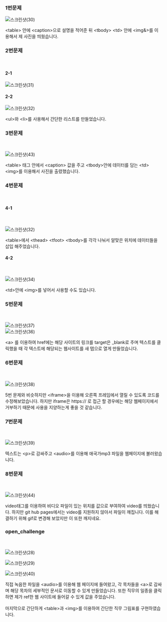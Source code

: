 <h3>1번문제</h3>

![스크린샷(30)](https://github.com/PM950704/Web-Programming/assets/127920204/161680cd-4ab6-4387-8031-fd8c29663b5a)<br>

&lt;table&gt; 안에 &lt;caption&gt;으로 설명을 적어준 뒤 &lt;tbody&gt; &lt;td&gt; 안에
&lt;img&&gt;를 이용해서 제 사진을 띄웠습니다.

<h3>2번문제</h3><br>
<h4>2-1</h4>

![스크린샷(31)](https://github.com/PM950704/Web-Programming/assets/127920204/0f6a6285-43a3-4fcf-83b1-7e34003f58aa)


<h4>2-2</h4>

![스크린샷(32)](https://github.com/PM950704/Web-Programming/assets/127920204/5341ccba-8c37-4f8d-bb2a-4b60f7db5423)

&lt;ul&gt;와 &lt;li&gt;를 사용해서 간단한 리스트를 만들었습니다.

<h3>3번문제</h3><br>

![스크린샷(43)](https://github.com/PM950704/Web-Programming/assets/127920204/2fc07c2d-6b54-4e46-bfda-4c849286767a)


&lt;table&gt; 태그 안에서 &lt;caption&gt; 값을 주고 &lt;tbody&gt;안에 데이터를 담는 &lt;td&gt; &lt;img&gt;를 이용해서 사진을 출렸했습니다.<br>

<h3>4번문제</h3><br>

<h4>4-1</h4><br>

![스크린샷(32)](https://github.com/PM950704/Web-Programming/assets/127920204/b42d6d78-3c4d-4956-9b2d-71761b4fe01d)

&lt;table&gt;에서 &lt;thead&gt; &lt;tfoot&gt; &lt;tbody&gt;를 각각 나눠서 알맞은 위치에 데이터들을 삽입 해주었습니다.

<h4>4-2</h4><br>

![스크린샷(34)](https://github.com/PM950704/Web-Programming/assets/127920204/969994b8-7036-4f22-bbb3-25ddd285b084)

&lt;td&gt;안에 &lt;img&gt;를 넣어서 사용할 수도 있습니다.

<h3>5번문제</h3><br>

![스크린샷(37)](https://github.com/PM950704/Web-Programming/assets/127920204/9f7d749f-b6eb-48ac-8091-71d84ee4a928)<br>
![스크린샷(36)](https://github.com/PM950704/Web-Programming/assets/127920204/89173c1e-29b4-4462-9d80-0fa65dd8836e)
<br>

&lt;a&gt; 를 이용하여 href에는 해당 사이트의 링크를 target은 _blank로 주며 텍스트를 클릭했을 때 각 텍스트에 해당되는 웹사이트를 새 탭으로 열게 만들었습니다.

<h3>6번문제</h3><br>

![스크린샷(38)](https://github.com/PM950704/Web-Programming/assets/127920204/aa2d8bf5-bf1e-4b78-8924-974b79d3db86)
<br>

5번 문제와 비슷하지만 &lt;iframe&gt;을 이용해 오른쪽 프레임에서 열릴 수 있도록 코드를 수정해보았습니다.
하지만 iframe은 https:// 로 접근 할 경우에는 해당 웹페이지에서 거부하기 때문에 사용을 지양하는게 좋을 것 같습니다.

<h3>7번문제</h3><br>

![스크린샷(39)](https://github.com/PM950704/Web-Programming/assets/127920204/0fd21c97-e5be-4d34-93e3-d348ddeda2bc)

텍스트는 &lt;p&gt;로 감싸주고 &lt;audio&gt;를 이용해 애국가mp3 파일을 웹페이지에 불러왔습니다.


<h3>8번문제</h3><br>

![스크린샷(44)](https://github.com/PM950704/Web-Programming/assets/127920204/8b6d1457-801c-4d89-942b-7cf0c3fd1fa2)

video태그를 이용하여 비디오 파일이 있는 위치를 값으로 부여하여 video를 띄웠습니다.
하지만 git hub pages에서는 video를 지원하지 않아서 파일이 깨집니다.
이를 해결하기 위해 gif로 변경해 보았지만 이 또한 깨지네요.



<h3>open_challenge</h3><br>

![스크린샷(28)](https://github.com/PM950704/Web-Programming/assets/127920204/5bc73f1b-4d2b-4f1b-adad-04d842c99c2d)

![스크린샷(29)](https://github.com/PM950704/Web-Programming/assets/127920204/22926032-f838-4acd-b443-cf5fc23246c6)

![스크린샷(40)](https://github.com/PM950704/Web-Programming/assets/127920204/9f9c9f3b-95b0-4615-9461-792fe53446e9)

직접 녹음한 파일을 &lt;audio&gt;를 이용해 웹 페이지에 들여왔고, 각 목차들을 &lt;a&gt;로 감싸며 해당 목차의 세부적인 문서로 이동할 수 있게 만들었습니다. 또한 직무의 일종을 클릭하면 제가 ref한 웹 사이트에 들어갈 수 있게 값을 주었습니다. <br><br>
마지막으로 간단하게 &lt;table&gt;과 &lt;img&gt;를 이용하여 간단한 직무 그림표를 구현하였습니다.
